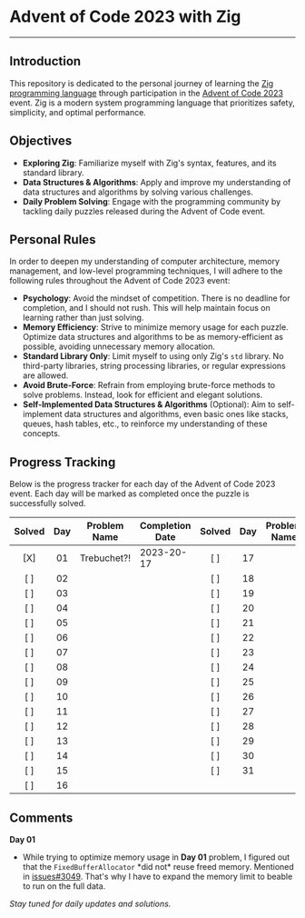 # Advent of Code 2023 with Zig
-------------

## Introduction
This repository is dedicated to the personal journey of learning the [Zig programming language](https://ziglang.org) through participation in the [Advent of Code 2023](https://adventofcode.com/2023/) event. Zig is a modern system programming language that prioritizes safety, simplicity, and optimal performance.

## Objectives
- **Exploring Zig**: Familiarize myself with Zig's syntax, features, and its standard library.
- **Data Structures & Algorithms**: Apply and improve my understanding of data structures and algorithms by solving various challenges.
- **Daily Problem Solving**: Engage with the programming community by tackling daily puzzles released during the Advent of Code event.

## Personal Rules
In order to deepen my understanding of computer architecture, memory management, and low-level programming techniques, I will adhere to the following rules throughout the Advent of Code 2023 event:

- **Psychology**: Avoid the mindset of competition. There is no deadline for completion, and I should not rush. This will help maintain focus on learning rather than just solving.
- **Memory Efficiency**: Strive to minimize memory usage for each puzzle. Optimize data structures and algorithms to be as memory-efficient as possible, avoiding unnecessary memory allocation.
- **Standard Library Only**: Limit myself to using only Zig's `std` library. No third-party libraries, string processing libraries, or regular expressions are allowed.
- **Avoid Brute-Force**: Refrain from employing brute-force methods to solve problems. Instead, look for efficient and elegant solutions.
- **Self-Implemented Data Structures & Algorithms** (Optional): Aim to self-implement data structures and algorithms, even basic ones like stacks, queues, hash tables, etc., to reinforce my understanding of these concepts.

## Progress Tracking
Below is the progress tracker for each day of the Advent of Code 2023 event. Each day will be marked as completed once the puzzle is successfully solved.

| Solved | Day | Problem Name | Completion Date | Solved | Day | Problem Name | Completion Date |
|:------:|:---:|--------------|-----------------|:------:|:---:|--------------|-----------------|
|  [X]   | 01  | Trebuchet?!  |      2023-20-17 |  [ ]   | 17  |              |                 |
|  [ ]   | 02  |              |                 |  [ ]   | 18  |              |                 |
|  [ ]   | 03  |              |                 |  [ ]   | 19  |              |                 |
|  [ ]   | 04  |              |                 |  [ ]   | 20  |              |                 |
|  [ ]   | 05  |              |                 |  [ ]   | 21  |              |                 |
|  [ ]   | 06  |              |                 |  [ ]   | 22  |              |                 |
|  [ ]   | 07  |              |                 |  [ ]   | 23  |              |                 |
|  [ ]   | 08  |              |                 |  [ ]   | 24  |              |                 |
|  [ ]   | 09  |              |                 |  [ ]   | 25  |              |                 |
|  [ ]   | 10  |              |                 |  [ ]   | 26  |              |                 |
|  [ ]   | 11  |              |                 |  [ ]   | 27  |              |                 |
|  [ ]   | 12  |              |                 |  [ ]   | 28  |              |                 |
|  [ ]   | 13  |              |                 |  [ ]   | 29  |              |                 |
|  [ ]   | 14  |              |                 |  [ ]   | 30  |              |                 |
|  [ ]   | 15  |              |                 |  [ ]   | 31  |              |                 |
|  [ ]   | 16  |              |                 |

## Comments
**Day 01**
- While trying to optimize memory usage in **Day 01** problem, I figured out that the `FixedBufferAllocator` \*did not\* reuse freed memory. Mentioned in [issues#3049](https://github.com/ziglang/zig/issues/3049). That's why I have to expand the memory limit to beable to run on the full data.


_Stay tuned for daily updates and solutions._
